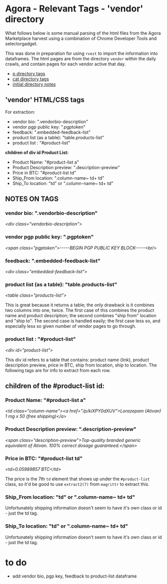 # Agora - Relevant Tags - 'vendor' directory

What follows below is some manual parsing of the html files from the Agora Marketplace harvest using a combination of Chrome Developer Tools and selectorgadget. 

This was done in preparation for using `rvest` to import the information into dataframes. The html pages are from the directory `vendor` within the daily crawls, and contain pages for each vendor active that day. 

- [p directory tags](ag-RelevantTags-p.md)
- [cat directory tags](ag-RelevantTags-cat.md)
- [initial directory notes](agDirectoryNotes.md)

## 'vendor' HTML/CSS tags

For extraction:

- vendor bio: ".vendorbio-description"
- vendor pgp public key: ".pgptoken"
- feedback: ".embedded-feedback-list"
- product list (as a table): "table.products-list"
- product list : "#product-list" 

**children of div id Product List:**

- Product Name: "#product-list a"
- Product Description preview: ".description-preview"
- Price in BTC: "#product-list td"
- Ship_From location: ".column-name~ td+ td"
- Ship\_To location: "td" or ".column-name~ td+ td"

## NOTES ON TAGS

### vendor bio: ".vendorbio-description"

_\<div class="vendorbio-description">_

### vendor pgp public key: ".pgptoken"

_\<span class="pgptoken">-----BEGIN PGP PUBLIC KEY BLOCK-----\<br/>_


### feedback: ".embedded-feedback-list"

_\<div class="embedded-feedback-list">_


### product list (as a table): "table.products-list"

_\<table class="products-list">_

This is great because it returns a table; the only drawback is it combines two columns into one, twice. The first case of this combines the product name and product description; the second combines "ship from" location and "ship to". The second case is handled easily; the first case less so, and especially less so given number of vendor pages to go through. 

### product list : "#product-list" 

_\<div id="product-list">_

This div id refers to a table that contains: product name (link), product description preview, price in BTC, ship from location, ship to location. The following tags are for info to extract from each row. 

## children of the #product-list id:

### Product Name: "#product-list a"

_\<td class="column-name">\<a href="/p/kiXPY0dXUV">Lorazepam (Ativan) 1 mg x 50 (free shipping)\</a>_

### Product Description preview: ".description-preview"

_\<span class="description-preview">Top-quality branded generic equivalent of Ativan. 100% correct dosage guaranteed.\</span>_

### Price in BTC: "#product-list td"

_\<td>0.05989857 BTC\</td>_

The price is the 7th `td` element that shows up under the `#product-list` class, so it'd be good to use `extract2(7)` from `magrittr` to extract this. 

### Ship_From location: "td" or ".column-name~ td+ td"

Unfortunately shipping information doesn't seem to have it's own class or id - just the td tag. 

### Ship\_To location: "td" or ".column-name~ td+ td"

Unfortunately shipping information doesn't seem to have it's own class or id - just the td tag. 

# to do

- add vendor bio, pgp key, feedback to product-list dataframe